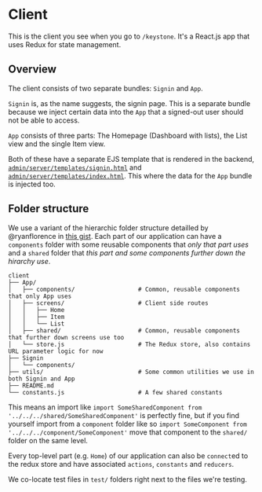 # Client

This is the client you see when you go to `/keystone`. It's a React.js app that uses Redux for state management.

## Overview

The client consists of two separate bundles: `Signin` and `App`.

`Signin` is, as the name suggests, the signin page. This is a separate bundle because we inject certain data into the `App` that a signed-out user should not be able to access.

`App` consists of three parts: The Homepage (Dashboard with lists), the List view and the single Item view.

Both of these have a separate EJS template that is rendered in the backend, [`admin/server/templates/signin.html`](../server/templates/signin.html) and [`admin/server/templates/index.html`](../server/templates/index.html). This where the data for the `App` bundle is injected too.

## Folder structure

We use a variant of the hierarchic folder structure detailled by @ryanflorence in [this gist](https://gist.github.com/ryanflorence/daafb1e3cb8ad740b346). Each part of our application can have a `components` folder with some reusable components that _only that part uses_ and a `shared` folder that _this part and some components further down the hirarchy use_.

```
client
├── App/
│   ├── components/                  # Common, reusable components that only App uses
│   ├── screens/                     # Client side routes
│   │   ├── Home
│   │   ├── Item
│   │   └── List
│   ├── shared/                      # Common, reusable components that further down screens use too
│   └── store.js                     # The Redux store, also contains URL parameter logic for now
├── Signin
│   └── components/
├── utils/                           # Some common utilities we use in both Signin and App
├── README.md
└── constants.js                     # A few shared constants
```

This means an import like `import SomeSharedComponent from '../../../shared/SomeSharedComponent'` is perfectly fine, but if you find yourself import from a `component` folder like so `import SomeComponent from '../../../component/SomeComponent'` move that component to the `shared/` folder on the same level.

Every top-level part (e.g. `Home`) of our application can also be `connect`ed to the redux store and have associated `actions`, `constants` and `reducers`.

We co-locate test files in `test/` folders right next to the files we're testing.
